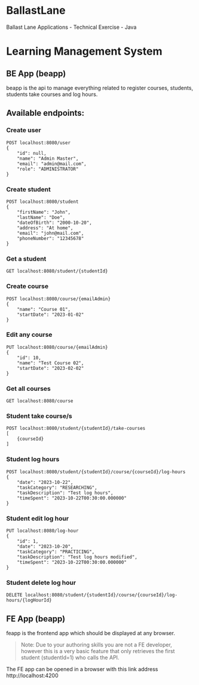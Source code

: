 # BallastLane
Ballast Lane Applications - Technical Exercise - Java

# Learning Management System
## BE App (beapp)
beapp is the api to manage everything related to register courses, students, students take courses and log hours.

## Available endpoints:
### Create user
```
POST localhost:8080/user
{
    "id": null,
    "name": "Admin Master",
    "email": "admin@mail.com",
    "role": "ADMINISTRATOR"
}
```

### Create student
```
POST localhost:8080/student
{
    "firstName": "John",
    "lastName": "Doe",
    "dateOfBirth": "2000-10-20",
    "address": "At home",
    "email": "john@mail.com",
    "phoneNumber": "12345678"
}
```

### Get a student
```
GET localhost:8080/student/{studentId}
```

### Create course
```
POST localhost:8080/course/{emailAdmin}
{
    "name": "Course 01",
    "startDate": "2023-01-02"
}
```

### Edit any course
```
PUT localhost:8080/course/{emailAdmin}
{
    "id": 10,
    "name": "Test Course 02",
    "startDate": "2023-02-02"
}

```

### Get all courses
```
GET localhost:8080/course
```

### Student take course/s
```
POST localhost:8080/student/{studentId}/take-courses
[
    {courseId}
]
```

### Student log hours
```
POST localhost:8080/student/{studentId}/course/{courseId}/log-hours
{
    "date": "2023-10-22",
    "taskCategory": "RESEARCHING",
    "taskDescription": "Test log hours",
    "timeSpent": "2023-10-22T00:30:00.000000"
}
```

### Student edit log hour
```
PUT localhost:8080/log-hour
{
    "id": 1,
    "date": "2023-10-20",
    "taskCategory": "PRACTICING",
    "taskDescription": "Test log hours modified",
    "timeSpent": "2023-10-22T00:30:00.000000"
}
```

### Student delete log hour
```
DELETE localhost:8080/student/{studentId}/course/{courseId}/log-hours/{logHourId}
```

## FE App (beapp)
feapp is the frontend app which should be displayed at any browser.

> Note: Due to your authoring skills you are not a FE developer, however this is a very basic feature that only retrieves the first student (studentId=1) who calls the API.

The FE app can be opened in a browser with this link address http://localhost:4200
